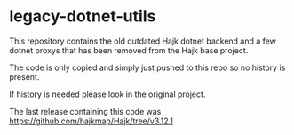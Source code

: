 # legacy-dotnet-utils
This repository contains the old outdated Hajk dotnet backend and a few dotnet proxys that has been removed from the Hajk base project. 

The code is only copied and simply just pushed to this repo so no history is present.

If history is needed please look in the original project.

The last release containing this code was https://github.com/hajkmap/Hajk/tree/v3.12.1
